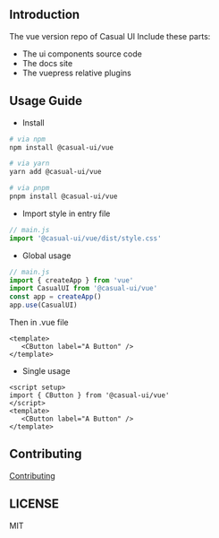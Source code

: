 ## Introduction 
The vue version repo of Casual UI
Include these parts:
- The ui components source code
- The docs site
- The vuepress relative plugins

## Usage Guide

- Install
```sh
# via npm
npm install @casual-ui/vue

# via yarn
yarn add @casual-ui/vue

# via pnpm
pnpm install @casual-ui/vue
```
- Import style in entry file
```js
// main.js
import '@casual-ui/vue/dist/style.css'
```
- Global usage
```js
// main.js
import { createApp } from 'vue'
import CasualUI from '@casual-ui/vue'
const app = createApp()
app.use(CasualUI)
```
Then in .vue file
```vue
<template>
   <CButton label="A Button" />
</template>
```
- Single usage
```vue
<script setup>
import { CButton } from '@casual-ui/vue'
</script>
<template>
   <CButton label="A Button" />
</template>
```
## Contributing

[Contributing](./CONTRIBUTING.md)

## LICENSE

MIT

